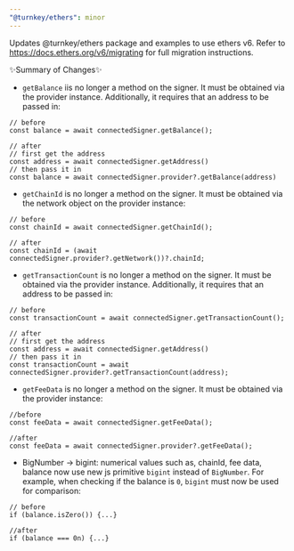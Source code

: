 ```yaml
---
"@turnkey/ethers": minor
---
```


Updates @turnkey/ethers package and examples to use ethers v6. Refer to https://docs.ethers.org/v6/migrating for full migration instructions.

✨Summary of Changes✨

- `getBalance` iis no longer a method on the signer. It must be obtained via the provider instance.
  Additionally, it requires that an address to be passed in:

```
// before
const balance = await connectedSigner.getBalance();

// after
// first get the address
const address = await connectedSigner.getAddress()
// then pass it in
const balance = await connectedSigner.provider?.getBalance(address)
```

- `getChainId` is no longer a method on the signer. It must be obtained via the network object on the provider instance:

```
// before
const chainId = await connectedSigner.getChainId();

// after
const chainId = (await connectedSigner.provider?.getNetwork())?.chainId;
```

- `getTransactionCount` is no longer a method on the signer. It must be obtained via the provider instance.
  Additionally, it requires that an address to be passed in:

```
// before
const transactionCount = await connectedSigner.getTransactionCount();

// after
// first get the address
const address = await connectedSigner.getAddress()
// then pass it in
const transactionCount = await connectedSigner.provider?.getTransactionCount(address);
```

- `getFeeData` is no longer a method on the signer. It must be obtained via the provider instance:

```
//before
const feeData = await connectedSigner.getFeeData();

//after
const feeData = await connectedSigner.provider?.getFeeData();
```

- BigNumber -> bigint: numerical values such as, chainId, fee data, balance now use new js primitive `bigint` instead of `BigNumber`.
  For example, when checking if the balance is `0`, `bigint` must now be used for comparison:

```
// before
if (balance.isZero()) {...}

//after
if (balance === 0n) {...}
```
